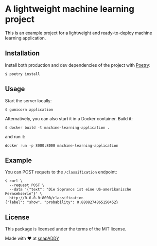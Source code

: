# A lightweight machine learning project

This is an example project for a lightweight and ready-to-deploy machine learning application.

## Installation

Install both production and dev dependencies of the project with [Poetry](https://python-poetry.org/):

```
$ poetry install
```

## Usage

Start the server locally:

```
$ gunicorn application
```

Alternatively, you can also start it in a Docker container. Build it:

```
$ docker build -t machine-learning-application .
```

and run it:

```
docker run -p 8000:8000 machine-learning-application
```

## Example

You can POST requets to the `/classification` endpoint:

```
$ curl \
  --request POST \
  --data '{"text": "Die Sopranos ist eine US-amerikanische Fernsehserie"}' \
  http://0.0.0.0:8000/classification
{"label": "show", "probability": 0.8808274865150452}
```

## License

This package is licensed under the terms of the MIT license.

Made with ♥ at [snapADDY](https://snapaddy.com/)
